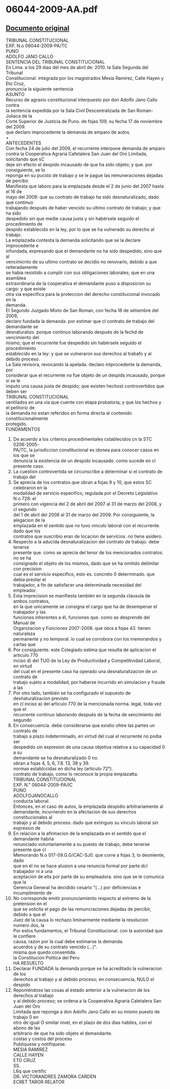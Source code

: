 
06044-2009-AA.pdf
=================
  
[Documento original](https://tc.gob.pe/jurisprudencia/2010/06044-2009-AA.pdf)  
---  
TRIBUNAL CONSTITUCIONAL  
EXP. N.o 06044-2009-PA/TC  
PUNO  
ADOLFO JANO CALLO  
SENTENCIA DEL TRIBUNAL CONSTITUCIONAL  
En Lima. a los 29 dias del mes de abril de: 2010. la Sala Segunda del Tribunal  
Constitucional. integrada por los magistrados Mesia Ramirez, Calle Hayen y Eto Cruz,  
pronuncia la siguiente sentencia  
ASUNTO  
Recurso de agravio constitucional interpuesto por don Adolfo Jano Callo contra  
la sentencia expedida por la Sala Civil Descentralizada de San Roman-Juliaca de la  
Corte Superior de Justicia de Puno. de fojas 109, su fecha 17 de noviembre del 2009.  
que declaro improcedente la demanda de amparo de autos.  
+  
ANTECEDENTES  
Con fecha 24 de julio del 2009, el recurrente interpone demanda de amparo  
contra la Cooperativa Agraria Cafetalera San Juan del Oro Limitada, solicitando que sC  
deje sin efecto el despido incausado de que ha sido objeto; y que. por consiguiente, se lo  
reponga en su pucsto de trabajo y se le pague las remuneraciones dejadas de percibir.  
Manifiesta que laboro para la emplazada desde el 2 de junio del 2007 hasta el 16 de  
mayo del 2009: que su contrato de trabajo ha sido desnaturalizado, dado que continuo  
trabajando después de haber vencido su ultimo contrato de trabajo; y que ha sido  
despedido sin que medie causa justa y sin habérsele seguido el procedimiento de  
despido establecido en la ley, por lo que se ha vulnerado su derecho al trabajo.  
La emplazada contesta la demanda solicitando que se la declare improcedente e  
infundada, expresando que el demandante no ha sido despedido, sino que al  
vencimicnto de su ultimo contrato se decidio no renovarlo, debido a que reiteradamente  
se habia resistido a cumplir con sus obligaciones laborales; que en una asamblea  
extraordinaria de la cooperativa el demandante puso a disposicion su cargo: y que existe  
otra via especifica para la proteccion del derecho constitucional invocado en la  
demanda.  
El Segundo Juzgado Mixto de San Roman, con fecha 18 de sétiembre del 2009,  
declaro fundada la demanda. por estimar que cl contrato de trabajo del demandante se  
desnaturalizo. porque continuo laborando después de la fechd de vencimiento del  
mismo; que el recurrente fue despedido sin habérsele seguido el procedimiento  
establecido en la ley: y que se vulneraron sus derechos al trabafo y al debido proceso.  
La Sala revisora, revocando la apelada. declaro intprocedente la demanda, por  
considerar que el recurrente no fue objeto de un despids incausado, porque si se le  
imputo una causa justa de despido; que existen hechost controvertidos que deben ser  
TRIBUNAL CONSTITUCIONAL  
ventilados en una via que cuente con etapa probatoria; y que los hechos y el petitorio de  
la demanda no estan referidos en forma directa al contenido constitucionalmente  
protegido.  
FUNDAMENTOS  
1. De acuerdo a los criterios procedimentales cstablecidos cn la STC 0206-2005-  
PA/TC, la jurisdiccion constitucional es idonea para conocer casos en los que se  
denuncia la existencia de un despido incausado. como sucede en cl presente caso.  
2. La cuestion controvertida se circunscribe a determinar si el contrato de trabajo del  
3. Se aprecia de los contratos que obran a fojas 9 y 10, que estos SC celebraron en la  
modalidad de servicio especifico, regulada por el Decreto Legislativo N.o 728: el  
primero con vigencia del 2 de abril del 2007 al 31 de marzo del 2008, y cl segundo  
del 1 de abril del 2008 al 31 de marzo del 2009. Por consiguiente, la alegacion de la  
emplazada en el sentido que no tuvo vinculo laboral con el recurrente. dado que los  
contratos que suscribio eran de locacion de servicios. no tiene asidero.  
4. Respecto a la aducida desnaturalizacion del contrato de trabajo. debe tenerse  
presente que. como se aprecia del tenor de los mencionados contratos. no se ha  
consignado el objeto de los mismos, dado que se ha omitido delimitar con precision  
cual es el servicio especifico, esto es. concreto 0 determinado. que debia prestar el  
trabajador, a fin de satisfacer una determinada necesidad del empleador.  
5. Esta imprecision se manifiesta también en la segunda clausula de ambos contratos,  
en la que unicamente se consigna el cargo que ha de desempenar el trabajador y las  
funciones inherentes a él, funciones que. como se desprende del Manual de  
Organizacion y Funciones 2007-2008. que obra a fojas 43. tienen naturaleza  
permanente y no temporal. lo cual se corrobora con los memorandos y cartas que  
6. Por consiguiente. este Colegiado estima que resulta de aplicacion el articulo 770  
inciso d) del TUO de la Ley de Productividad y Competitividad Laboral, en virtud  
del cual en el presente caso ha operado una desnaturalizacion de un contrato de  
trabajo sujeto a modalidad, por haberse incurrido en simulacion y fraude a las  
7. Por otro lado, también se ha configurado el supuesto de deshaturalizacion previsto  
en cl inciso a) del articulo 770 de la mencionada norma. legal, toda vez que el  
recurrente continuo laborando después de la fecha de xencimiento del segundo  
8. En consecuencia. debe considerarse que existio ohtre las partes un contrato de  
trabajo a plazo indeterminado, en virtud del cual el recurrente no podia ser  
despedido sin expresion de una causa objetiva relativa a su capacidad 0 a su  
demandante se ha desnaturalizado 0 no.  
obran a fojas 4, 5, 6, 7.8. 13, 38 y 39.  
normas establccidas en dicha ley (articulo 72°).  
contrato de trabajo, como lo reconoce la propia emplazatta.  
TRIBUNAL CONSTITUCIONAL  
EXP. N." 06044-2009-PA/IC  
PUNO  
ADOLFOJANOCALLO  
conducta laboral.  
Entonces, en el caso de autos, la emplazada despidio arbitrariamente al  
demandante, incurriendo en la afectacion de sus derechos constitucionales al  
trabajo y al debido proceso. dado que extinguio su vinculo laboral sin expresion de  
9. En relacion a la afirmacion de la emplazada en el sentido que el demandante habria  
renunciado voluntariamente a su puesto de trabajo, debe tenerse presente que cl  
Memorando N.o 017-09.G.G/CAC-SJ0. que corre a fojas 3, lo desmiente, dado  
que en él no se hace alusion a una renuncia formal por parte dcl trabajador ni a una  
aceptacion de ella por parte de su empleadora. sino que se le comunica que la  
Gerencia General ha decidido cesarlo "(...) por deficiencias e incumplimiento de  
10. No corresponde emitir pronunciamiento respecto al extremo de la pretension en el  
que se solicita el pago de las remuncraciones dejadas de percibir, debido a que el  
Juez de la causa lo rechazo liminarmente mediante la resolucion numero dos, la  
Por estos fundamentos, el Tribunal Constitucional. con la autoridad que le confiere  
causa, razon por la cual debe estimarse la demanda.  
acuerdos y de su contrato vencido (...)".  
misma que quedo consentida.  
la Constitucion Politica del Peru  
HA RESUELTO  
1. Declarar FUNDADA la demanda porque se ha acreditado la vulneracion de los  
derechos al trabajo y al debido proceso; en consecuencia, NULO el despido  
2. Reponiéndose las cosas al estado anterior a la vulneracion de los derechos al trabajo  
y al debido proceso; se ordena a la Cooperativa Agraria Caletalera San Juan del Oro  
Limitada que reponga a don Adolfo Jano Callo en su mismo puesto de trabajo 0 en  
otro de igual O similar nivel, en el plazo de dos dias habiles, con el abono de las  
arbitrario de que ha sido objeto el demandante.  
costas y costos del proceso  
Publiquese y notifiquese.  
MESIA RAMIREZ  
CALLE HAYEN  
ETO CRUZ  
SS.  
L6q que certific  
DR. VICTORANDRES ZAMORA CARDEN  
ECRET TAROR RELATOR